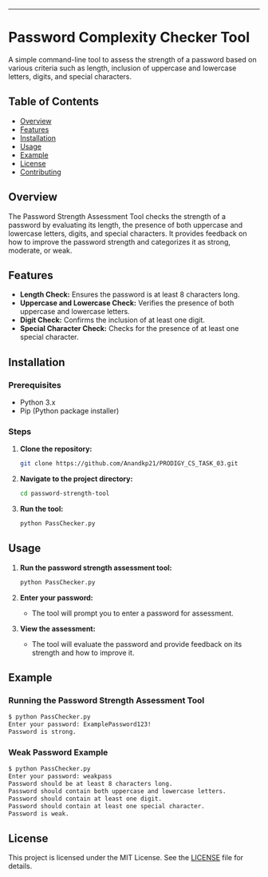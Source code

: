 ---

# Password Complexity Checker Tool

A simple command-line tool to assess the strength of a password based on various criteria such as length, inclusion of uppercase and lowercase letters, digits, and special characters.

## Table of Contents
- [Overview](#overview)
- [Features](#features)
- [Installation](#installation)
- [Usage](#usage)
- [Example](#example)
- [License](#license)
- [Contributing](#contributing)

## Overview

The Password Strength Assessment Tool checks the strength of a password by evaluating its length, the presence of both uppercase and lowercase letters, digits, and special characters. It provides feedback on how to improve the password strength and categorizes it as strong, moderate, or weak.

## Features

- **Length Check:** Ensures the password is at least 8 characters long.
- **Uppercase and Lowercase Check:** Verifies the presence of both uppercase and lowercase letters.
- **Digit Check:** Confirms the inclusion of at least one digit.
- **Special Character Check:** Checks for the presence of at least one special character.

## Installation

### Prerequisites

- Python 3.x
- Pip (Python package installer)

### Steps

1. **Clone the repository:**
   ```sh
   git clone https://github.com/Anandkp21/PRODIGY_CS_TASK_03.git
   ```

2. **Navigate to the project directory:**
   ```sh
   cd password-strength-tool
   ```

3. **Run the tool:**
   ```sh
   python PassChecker.py
   ```

## Usage

1. **Run the password strength assessment tool:**
   ```sh
   python PassChecker.py
   ```

2. **Enter your password:**
   - The tool will prompt you to enter a password for assessment.

3. **View the assessment:**
   - The tool will evaluate the password and provide feedback on its strength and how to improve it.

## Example

### Running the Password Strength Assessment Tool
```sh
$ python PassChecker.py
Enter your password: ExamplePassword123!
Password is strong.
```

### Weak Password Example
```sh
$ python PassChecker.py
Enter your password: weakpass
Password should be at least 8 characters long.
Password should contain both uppercase and lowercase letters.
Password should contain at least one digit.
Password should contain at least one special character.
Password is weak.
```

## License

This project is licensed under the MIT License. See the [LICENSE](LICENSE) file for details.
